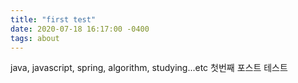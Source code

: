 ```yaml
---
title: "first test"
date: 2020-07-18 16:17:00 -0400
tags: about
---
```


java, javascript, spring, algorithm, studying...etc
첫번째 포스트 테스트
